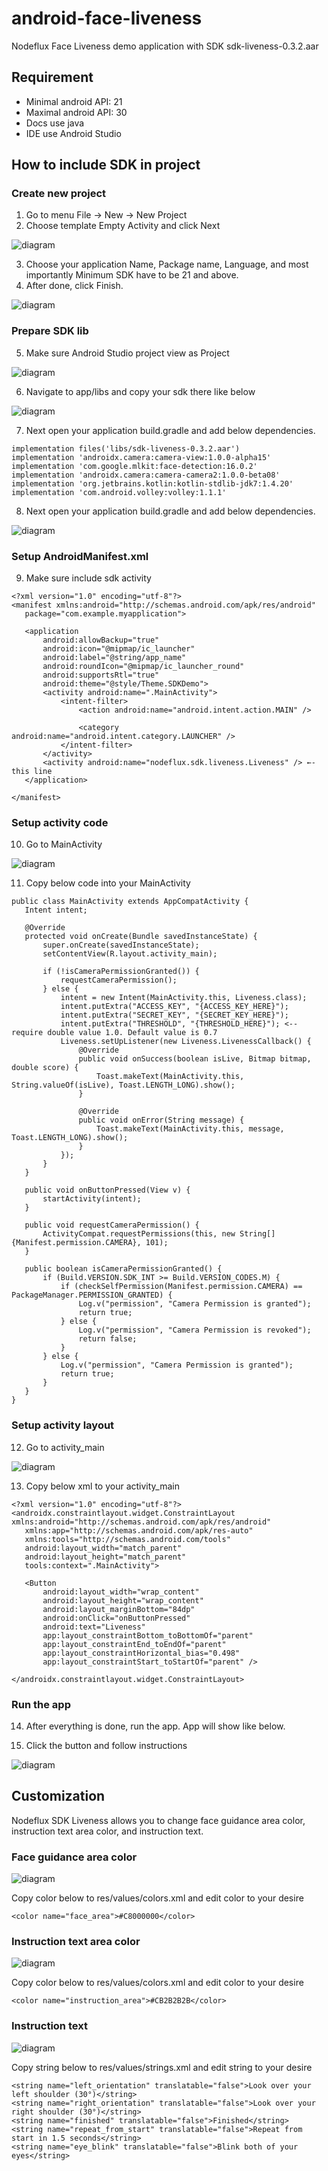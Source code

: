 # android-face-liveness

Nodeflux Face Liveness demo application with SDK sdk-liveness-0.3.2.aar

## Requirement

- Minimal android API: 21
- Maximal android API: 30
- Docs use java
- IDE use Android Studio

## How to include SDK in project

### Create new project
1. Go to menu File -> New -> New Project
2. Choose template Empty Activity and click Next

![diagram](/assets/android_sdk_1.png)

3. Choose your application Name, Package name, Language, and most importantly Minimum SDK have to be 21 and above.
4. After done, click Finish.

![diagram](/assets/android_sdk_2.png)

### Prepare SDK lib
5. Make sure Android Studio project view as Project

![diagram](/assets/android_sdk_3.png)

6. Navigate to app/libs and copy your sdk there like below

![diagram](/assets/android_sdk_4.png)

7. Next open your application build.gradle and add below dependencies.

```
implementation files('libs/sdk-liveness-0.3.2.aar')
implementation 'androidx.camera:camera-view:1.0.0-alpha15'
implementation 'com.google.mlkit:face-detection:16.0.2'
implementation 'androidx.camera:camera-camera2:1.0.0-beta08'
implementation 'org.jetbrains.kotlin:kotlin-stdlib-jdk7:1.4.20'
implementation 'com.android.volley:volley:1.1.1'
```

8. Next open your application build.gradle and add below dependencies.

![diagram](/assets/android_sdk_5.png)

### Setup AndroidManifest.xml
9. Make sure include sdk activity

```
<?xml version="1.0" encoding="utf-8"?>
<manifest xmlns:android="http://schemas.android.com/apk/res/android"
   package="com.example.myapplication">

   <application
       android:allowBackup="true"
       android:icon="@mipmap/ic_launcher"
       android:label="@string/app_name"
       android:roundIcon="@mipmap/ic_launcher_round"
       android:supportsRtl="true"
       android:theme="@style/Theme.SDKDemo">
       <activity android:name=".MainActivity">
           <intent-filter>
               <action android:name="android.intent.action.MAIN" />

               <category android:name="android.intent.category.LAUNCHER" />
           </intent-filter>
       </activity>
       <activity android:name="nodeflux.sdk.liveness.Liveness" /> ←- this line
   </application>

</manifest>
```

### Setup activity code
10. Go to MainActivity

![diagram](/assets/android_sdk_6.png)

11. Copy below code into your MainActivity
```
public class MainActivity extends AppCompatActivity {
   Intent intent;

   @Override
   protected void onCreate(Bundle savedInstanceState) {
       super.onCreate(savedInstanceState);
       setContentView(R.layout.activity_main);

       if (!isCameraPermissionGranted()) {
           requestCameraPermission();
       } else {
           intent = new Intent(MainActivity.this, Liveness.class);
           intent.putExtra("ACCESS_KEY", "{ACCESS_KEY_HERE}");
           intent.putExtra("SECRET_KEY", "{SECRET_KEY_HERE}");
           intent.putExtra("THRESHOLD", "{THRESHOLD_HERE}"); <-- require double value 1.0. Default value is 0.7
           Liveness.setUpListener(new Liveness.LivenessCallback() {
               @Override
               public void onSuccess(boolean isLive, Bitmap bitmap, double score) {
                   Toast.makeText(MainActivity.this, String.valueOf(isLive), Toast.LENGTH_LONG).show();
               }

               @Override
               public void onError(String message) {
                   Toast.makeText(MainActivity.this, message, Toast.LENGTH_LONG).show();
               }
           });
       }
   }

   public void onButtonPressed(View v) {
       startActivity(intent);
   }

   public void requestCameraPermission() {
       ActivityCompat.requestPermissions(this, new String[]{Manifest.permission.CAMERA}, 101);
   }

   public boolean isCameraPermissionGranted() {
       if (Build.VERSION.SDK_INT >= Build.VERSION_CODES.M) {
           if (checkSelfPermission(Manifest.permission.CAMERA) == PackageManager.PERMISSION_GRANTED) {
               Log.v("permission", "Camera Permission is granted");
               return true;
           } else {
               Log.v("permission", "Camera Permission is revoked");
               return false;
           }
       } else {
           Log.v("permission", "Camera Permission is granted");
           return true;
       }
   }
}
```

### Setup activity layout
12. Go to activity_main

![diagram](/assets/android_sdk_7.png)

13. Copy below xml to your activity_main

```
<?xml version="1.0" encoding="utf-8"?>
<androidx.constraintlayout.widget.ConstraintLayout xmlns:android="http://schemas.android.com/apk/res/android"
   xmlns:app="http://schemas.android.com/apk/res-auto"
   xmlns:tools="http://schemas.android.com/tools"
   android:layout_width="match_parent"
   android:layout_height="match_parent"
   tools:context=".MainActivity">

   <Button
       android:layout_width="wrap_content"
       android:layout_height="wrap_content"
       android:layout_marginBottom="84dp"
       android:onClick="onButtonPressed"
       android:text="Liveness"
       app:layout_constraintBottom_toBottomOf="parent"
       app:layout_constraintEnd_toEndOf="parent"
       app:layout_constraintHorizontal_bias="0.498"
       app:layout_constraintStart_toStartOf="parent" />

</androidx.constraintlayout.widget.ConstraintLayout>
```

### Run the app
14. After everything is done, run the app. App will show like below.

15. Click the button and follow instructions

![diagram](/assets/android_sdk_8.png)


## Customization

Nodeflux SDK Liveness allows you to change face guidance area color, instruction text area color, and instruction text.

### Face guidance area color

![diagram](/assets/android_sdk_9.png)

Copy color below to res/values/colors.xml and edit color to your desire
```
<color name="face_area">#C8000000</color>
```

### Instruction text area color

![diagram](/assets/android_sdk_10.png)

Copy color below to res/values/colors.xml and edit color to your desire
```
<color name="instruction_area">#CB2B2B2B</color>
```

### Instruction text

![diagram](/assets/android_sdk_11.png)

Copy string below to res/values/strings.xml and edit string to your desire
```
<string name="left_orientation" translatable="false">Look over your left shoulder (30°)</string>
<string name="right_orientation" translatable="false">Look over your right shoulder (30°)</string>
<string name="finished" translatable="false">Finished</string>
<string name="repeat_from_start" translatable="false">Repeat from start in 1.5 seconds</string>
<string name="eye_blink" translatable="false">Blink both of your eyes</string>
```